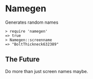 Namegen
=======
Generates random names

    > require 'namegen'
    => true
    > Namegen::screenname
    => "BoltThickneck632389"

The Future
----------
Do more than just screen names maybe.
